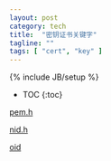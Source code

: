 ```yaml
---
layout: post
category: tech
title:  "密钥证书关键字"
tagline: ""
tags: [ "cert", "key" ] 
---
```

{% include JB/setup %}

* TOC
{:toc}

[pem.h](https://github.com/openssl/openssl/blob/master/include/openssl/pem.h)

[nid.h](https://github.com/google/boringssl/blob/master/include/openssl/nid.h)

[oid](http://www.rtner.de/software/oid.html)

